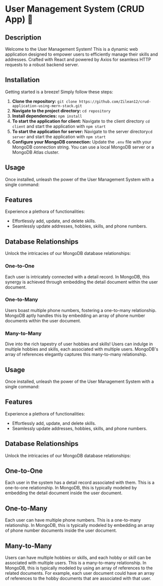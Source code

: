 # User Management System (CRUD App) 🚀

## Description

Welcome to the User Management System! This is a dynamic web application designed to empower users to efficiently manage their skills and addresses. Crafted with React and powered by Axios for seamless HTTP requests to a robust backend server.

## Installation

Getting started is a breeze! Simply follow these steps:

1. **Clone the repository:** `git clone https://github.com/Zilean12/crud-application-using-mern-stack.git`
2. **Navigate to the project directory:** `cd repository`
3. **Install dependencies:** `npm install`
4. **To start the application for client:**
   Navigate to the client directory `cd client` and start the application with `npm start`
5. **To start the application for server:**
   Navigate to the server directory`cd server` and start the application with `npm start`
6. **Configure your MongoDB connection:**
   Update the `.env` file with your MongoDB connection string. You can use a local MongoDB server or a MongoDB Atlas cluster.

## Usage

Once installed, unleash the power of the User Management System with a single command: 


## Features

Experience a plethora of functionalities:

- Effortlessly add, update, and delete skills.
- Seamlessly update addresses, hobbies, skills, and phone numbers.

## Database Relationships

Unlock the intricacies of our MongoDB database relationships:

### One-to-One

Each user is intricately connected with a detail record. In MongoDB, this synergy is achieved through embedding the detail document within the user document.

### One-to-Many

Users boast multiple phone numbers, fostering a one-to-many relationship. MongoDB aptly handles this by embedding an array of phone number documents within the user document.

### Many-to-Many

Dive into the rich tapestry of user hobbies and skills! Users can indulge in multiple hobbies and skills, each associated with multiple users. MongoDB's array of references elegantly captures this many-to-many relationship.



## Usage

Once installed, unleash the power of the User Management System with a single command: 


## Features

Experience a plethora of functionalities:

- Effortlessly add, update, and delete skills.
- Seamlessly update addresses, hobbies, skills, and phone numbers.

## Database Relationships

Unlock the intricacies of our MongoDB database relationships:

## One-to-One

Each user in the system has a detail record associated with them. This is a one-to-one relationship. In MongoDB, this is typically modeled by embedding the detail document inside the user document.

## One-to-Many

Each user can have multiple phone numbers. This is a one-to-many relationship. In MongoDB, this is typically modeled by embedding an array of phone number documents inside the user document.

## Many-to-Many

Users can have multiple hobbies or skills, and each hobby or skill can be associated with multiple users. This is a many-to-many relationship. In MongoDB, this is typically modeled by using an array of references to the related documents. For example, each user document could have an array of references to the hobby documents that are associated with that user.

